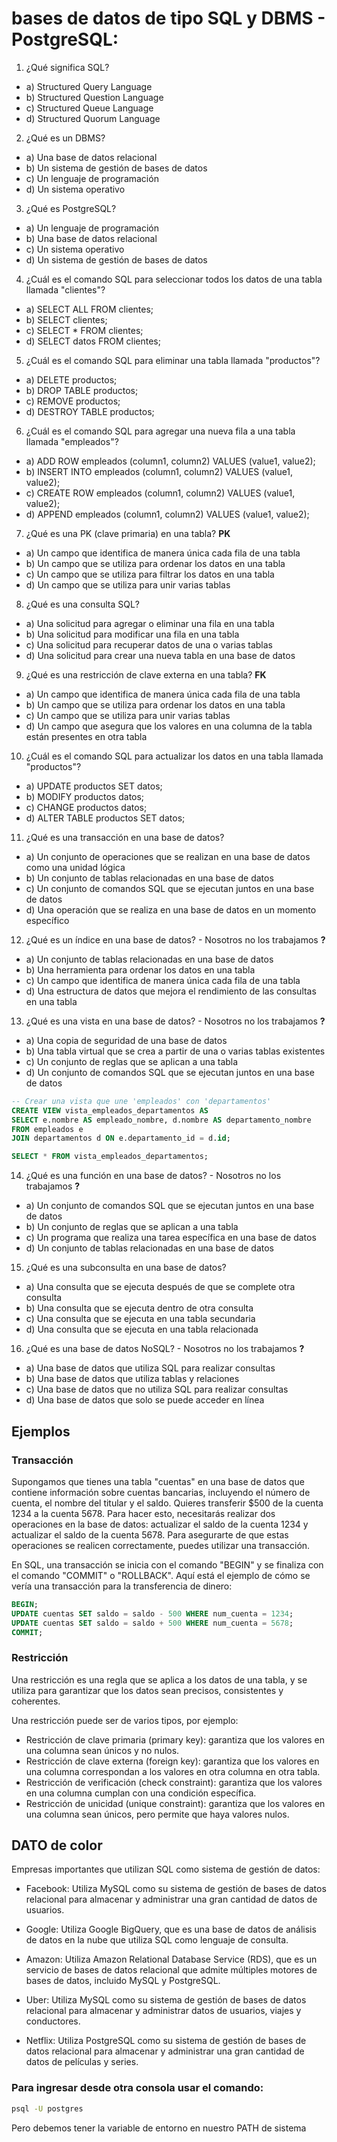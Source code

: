 # bases de datos de tipo SQL y DBMS - PostgreSQL:

1. ¿Qué significa SQL?
- a) Structured Query Language
- b) Structured Question Language
- c) Structured Queue Language
- d) Structured Quorum Language

2. ¿Qué es un DBMS?
- a) Una base de datos relacional
- b) Un sistema de gestión de bases de datos
- c) Un lenguaje de programación
- d) Un sistema operativo

3. ¿Qué es PostgreSQL?
- a) Un lenguaje de programación
- b) Una base de datos relacional
- c) Un sistema operativo
- d) Un sistema de gestión de bases de datos

4. ¿Cuál es el comando SQL para seleccionar todos los datos de una tabla llamada "clientes"?
- a) SELECT ALL FROM clientes;
- b) SELECT clientes;
- c) SELECT * FROM clientes;
- d) SELECT datos FROM clientes;

5. ¿Cuál es el comando SQL para eliminar una tabla llamada "productos"?
- a) DELETE productos;
- b) DROP TABLE productos;
- c) REMOVE productos;
- d) DESTROY TABLE productos;

6. ¿Cuál es el comando SQL para agregar una nueva fila a una tabla llamada "empleados"?
- a) ADD ROW empleados (column1, column2) VALUES (value1, value2);
- b) INSERT INTO empleados (column1, column2) VALUES (value1, value2);
- c) CREATE ROW empleados (column1, column2) VALUES (value1, value2);
- d) APPEND empleados (column1, column2) VALUES (value1, value2);

7. ¿Qué es una PK (clave primaria) en una tabla? **PK**
- a) Un campo que identifica de manera única cada fila de una tabla
- b) Un campo que se utiliza para ordenar los datos en una tabla
- c) Un campo que se utiliza para filtrar los datos en una tabla
- d) Un campo que se utiliza para unir varias tablas

8. ¿Qué es una consulta SQL?
- a) Una solicitud para agregar o eliminar una fila en una tabla
- b) Una solicitud para modificar una fila en una tabla
- c) Una solicitud para recuperar datos de una o varias tablas
- d) Una solicitud para crear una nueva tabla en una base de datos

9. ¿Qué es una restricción de clave externa en una tabla? **FK**
- a) Un campo que identifica de manera única cada fila de una tabla
- b) Un campo que se utiliza para ordenar los datos en una tabla
- c) Un campo que se utiliza para unir varias tablas
- d) Un campo que asegura que los valores en una columna de la tabla están presentes en otra tabla

10. ¿Cuál es el comando SQL para actualizar los datos en una tabla llamada "productos"?
- a) UPDATE productos SET datos;
- b) MODIFY productos datos;
- c) CHANGE productos datos;
- d) ALTER TABLE productos SET datos;

11. ¿Qué es una transacción en una base de datos?
- a) Un conjunto de operaciones que se realizan en una base de datos como una unidad lógica
- b) Un conjunto de tablas relacionadas en una base de datos
- c) Un conjunto de comandos SQL que se ejecutan juntos en una base de datos
- d) Una operación que se realiza en una base de datos en un momento específico

12. ¿Qué es un índice en una base de datos? - Nosotros no los trabajamos **?**
- a) Un conjunto de tablas relacionadas en una base de datos
- b) Una herramienta para ordenar los datos en una tabla
- c) Un campo que identifica de manera única cada fila de una tabla
- d) Una estructura de datos que mejora el rendimiento de las consultas en una tabla

13. ¿Qué es una vista en una base de datos? - Nosotros no los trabajamos **?**
- a) Una copia de seguridad de una base de datos
- b) Una tabla virtual que se crea a partir de una o varias tablas existentes
- c) Un conjunto de reglas que se aplican a una tabla
- d) Un conjunto de comandos SQL que se ejecutan juntos en una base de datos
```sql
-- Crear una vista que une 'empleados' con 'departamentos'
CREATE VIEW vista_empleados_departamentos AS
SELECT e.nombre AS empleado_nombre, d.nombre AS departamento_nombre
FROM empleados e
JOIN departamentos d ON e.departamento_id = d.id;

SELECT * FROM vista_empleados_departamentos;
```

14. ¿Qué es una función en una base de datos? - Nosotros no los trabajamos **?**
- a) Un conjunto de comandos SQL que se ejecutan juntos en una base de datos
- b) Un conjunto de reglas que se aplican a una tabla
- c) Un programa que realiza una tarea específica en una base de datos
- d) Un conjunto de tablas relacionadas en una base de datos

15. ¿Qué es una subconsulta en una base de datos?
- a) Una consulta que se ejecuta después de que se complete otra consulta
- b) Una consulta que se ejecuta dentro de otra consulta
- c) Una consulta que se ejecuta en una tabla secundaria
- d) Una consulta que se ejecuta en una tabla relacionada

16. ¿Qué es una base de datos NoSQL? - Nosotros no los trabajamos **?**
- a) Una base de datos que utiliza SQL para realizar consultas
- b) Una base de datos que utiliza tablas y relaciones
- c) Una base de datos que no utiliza SQL para realizar consultas
- d) Una base de datos que solo se puede acceder en línea





## Ejemplos

### Transacción
Supongamos que tienes una tabla "cuentas" en una base de datos que contiene información sobre cuentas bancarias, incluyendo el número de cuenta, el nombre del titular y el saldo. Quieres transferir $500 de la cuenta 1234 a la cuenta 5678. Para hacer esto, necesitarás realizar dos operaciones en la base de datos: actualizar el saldo de la cuenta 1234 y actualizar el saldo de la cuenta 5678. Para asegurarte de que estas operaciones se realicen correctamente, puedes utilizar una transacción.

En SQL, una transacción se inicia con el comando "BEGIN" y se finaliza con el comando "COMMIT" o "ROLLBACK". Aquí está el ejemplo de cómo se vería una transacción para la transferencia de dinero:

```sql
BEGIN;
UPDATE cuentas SET saldo = saldo - 500 WHERE num_cuenta = 1234;
UPDATE cuentas SET saldo = saldo + 500 WHERE num_cuenta = 5678;
COMMIT;
```

### Restricción
 Una restricción es una regla que se aplica a los datos de una tabla, y se utiliza para garantizar que los datos sean precisos, consistentes y coherentes.

Una restricción puede ser de varios tipos, por ejemplo:

- Restricción de clave primaria (primary key): garantiza que los valores en una columna sean únicos y no nulos.
- Restricción de clave externa (foreign key): garantiza que los valores en una columna correspondan a los valores en otra columna en otra tabla.
- Restricción de verificación (check constraint): garantiza que los valores en una columna cumplan con una condición específica.
- Restricción de unicidad (unique constraint): garantiza que los valores en una columna sean únicos, pero permite que haya valores nulos.




## DATO de color

Empresas importantes que utilizan SQL como sistema de gestión de datos:

- Facebook: Utiliza MySQL como su sistema de gestión de bases de datos relacional para almacenar y administrar una gran cantidad de datos de usuarios.

- Google: Utiliza Google BigQuery, que es una base de datos de análisis de datos en la nube que utiliza SQL como lenguaje de consulta.

- Amazon: Utiliza Amazon Relational Database Service (RDS), que es un servicio de bases de datos relacional que admite múltiples motores de bases de datos, incluido MySQL y PostgreSQL.

- Uber: Utiliza MySQL como su sistema de gestión de bases de datos relacional para almacenar y administrar datos de usuarios, viajes y conductores.

- Netflix: Utiliza PostgreSQL como su sistema de gestión de bases de datos relacional para almacenar y administrar una gran cantidad de datos de películas y series.

### Para ingresar desde otra consola usar el comando:
```bash
psql -U postgres
```
Pero debemos tener la variable de entorno en nuestro PATH de sistema
